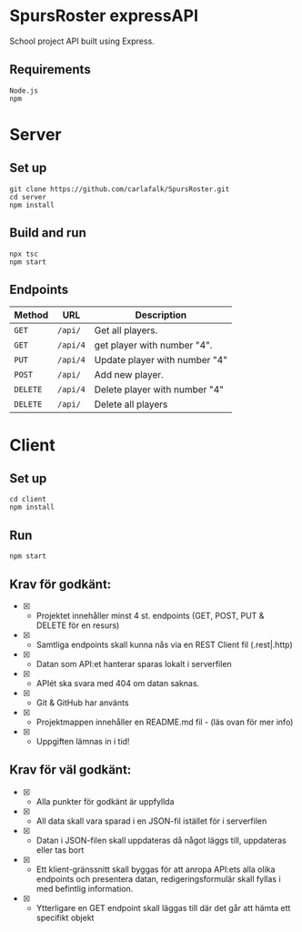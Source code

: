 # SpursRoster expressAPI

School project API built using Express.

## Requirements
```
Node.js
npm
```
# Server
## Set up
```
git clone https://github.com/carlafalk/SpursRoster.git
cd server
npm install
```
## Build and run
```
npx tsc
npm start
```

## Endpoints

| Method   | URL                                      | Description                              |
| -------- | ---------------------------------------- | ---------------------------------------- |
| `GET`    | `/api/`                                  | Get all players.                         |
| `GET`    | `/api/4`                                 | get player with number "4".              |
| `PUT`    | `/api/4`                                 | Update player with number "4"            |
| `POST`   | `/api/`                                  | Add new player.                          |
| `DELETE` | `/api/4`                                 | Delete player with number "4"            |
| `DELETE` | `/api/`                                  | Delete all players                       |

# Client
## Set up
```
cd client
npm install
```
## Run
```
npm start
```

## Krav för godkänt:
- [x] - Projektet innehåller minst 4 st. endpoints (GET, POST, PUT & DELETE för en resurs)
- [x] - Samtliga endpoints skall kunna nås via en REST Client fil (.rest|.http)
- [x] - Datan som API:et hanterar sparas lokalt i serverfilen
- [x] - APIét ska svara med 404 om datan saknas.
- [x] - Git & GitHub har använts
- [x] - Projektmappen innehåller en README.md fil - (läs ovan för mer info)
- [x] - Uppgiften lämnas in i tid!

## Krav för väl godkänt:
- [x] - Alla punkter för godkänt är uppfyllda
- [x] - All data skall vara sparad i en JSON-fil istället för i serverfilen
- [x] - Datan i JSON-filen skall uppdateras då något läggs till, uppdateras eller tas bort
- [x] - Ett klient-gränssnitt skall byggas för att anropa API:ets alla olika endpoints och
presentera datan, redigeringsformulär skall fyllas i med befintlig information.
- [x] - Ytterligare en GET endpoint skall läggas till där det går att hämta ett specifikt objekt
